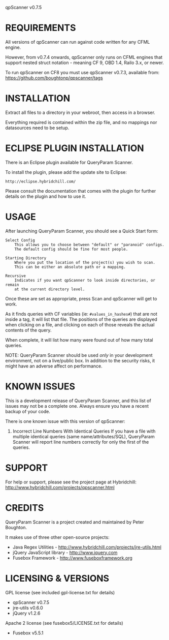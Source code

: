 qpScanner v0.7.5


REQUIREMENTS
============

All versions of qpScanner can run against code written for any CFML engine.

However, from v0.7.4 onwards, qpScanner only runs on CFML engines that support nested struct notation - meaning CF 9, OBD 1.4, Railo 3.x, or newer.

To run qpScanner on CF8 you must use qpScanner v0.7.3, available from: https://github.com/boughtonp/qpscanner/tags



INSTALLATION
============

Extract all files to a directory in your webroot, then access in a browser.

Everything required is contained within the zip file, and no mappings nor
datasources need to be setup.



ECLIPSE PLUGIN INSTALLATION
===========================

There is an Eclipse plugin available for QueryParam Scanner.

To install the plugin, please add the update site to Eclipse:

	http://eclipse.hybridchill.com/

Please consult the documentation that comes with the plugin for further
details on the plugin and how to use it.



USAGE
=====

After launching QueryParam Scanner, you should see a Quick Start form:

	Select Config
		This allows you to choose between "default" or "paranoid" configs.
		The default config should be fine for most people.

	Starting Directory
		Where you put the location of the project(s) you wish to scan.
		This can be either an absolute path or a mapping.

	Recursive
		Indicates if you want qpScanner to look inside directories, or remain
		at the current directory level.


Once these are set as appropriate, press Scan and qpScanner will get to work.

As it finds queries with CF variables (ie: `#values_in_hashes#`) that are not
inside a <cfqueryparam/> tag, it will list that file. The positions of the
queries are displayed when clicking on a file, and clicking on each of those
reveals the actual contents of the query.

When complete, it will list how many were found out of how many total queries.



NOTE: QueryParam Scanner should be used *only* in your development environment,
not on a live/public box. In addition to the security risks, it might have an
adverse affect on performance.



KNOWN ISSUES
============

This is a development release of QueryParam Scanner, and this list of issues
may not be a complete one. Always ensure you have a recent backup of your code.

There is one known issue with this version of qpScanner:

1. Incorrect Line Numbers With Identical Queries
If you have a file with multiple identical queries (same name/attributes/SQL),
QueryParam Scanner will report line numbers correctly for only the first of
the queries.



SUPPORT
=======

For help or support, please see the project page at Hybridchill:
http://www.hybridchill.com/projects/qpscanner.html




CREDITS
=======

QueryParam Scanner is a project created and maintained by Peter Boughton.

It makes use of three other open-source projects:

* Java Regex Utilities      - http://www.hybridchill.com/projects/jre-utils.html
* jQuery JavaScript library - http://www.jquery.com
* Fusebox Framework         - http://www.fuseboxframework.org




LICENSING & VERSIONS
====================

GPL license (see included gpl-license.txt for details)

* qpScanner v0.7.5
* jre-utils v0.6.0
* jQuery v1.2.6

Apache 2 license (see fusebox5/LICENSE.txt for details)

* Fusebox v5.5.1
